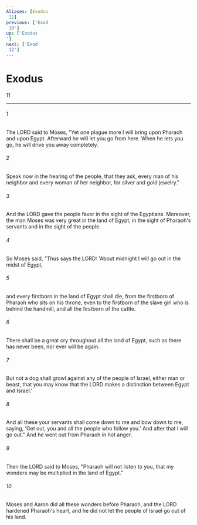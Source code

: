 ```yaml
---
Aliases: [Exodus 11]
previous: ['Exod 10']
up: ['Exodus']
next: ['Exod 12']
---
```

# Exodus 11

***
 

###### 1 
The LORD said to Moses, "Yet one plague more I will bring upon Pharaoh and upon Egypt. Afterward he will let you go from here. When he lets you go, he will drive you away completely.  

###### 2 
Speak now in the hearing of the people, that they ask, every man of his neighbor and every woman of her neighbor, for silver and gold jewelry."  

###### 3 
And the LORD gave the people favor in the sight of the Egyptians. Moreover, the man Moses was very great in the land of Egypt, in the sight of Pharaoh's servants and in the sight of the people.  

###### 4 
So Moses said, "Thus says the LORD: 'About midnight I will go out in the midst of Egypt,  

###### 5 
and every firstborn in the land of Egypt shall die, from the firstborn of Pharaoh who sits on his throne, even to the firstborn of the slave girl who is behind the handmill, and all the firstborn of the cattle.  

###### 6 
There shall be a great cry throughout all the land of Egypt, such as there has never been, nor ever will be again.  

###### 7 
But not a dog shall growl against any of the people of Israel, either man or beast, that you may know that the LORD makes a distinction between Egypt and Israel.'  

###### 8 
And all these your servants shall come down to me and bow down to me, saying, 'Get out, you and all the people who follow you.' And after that I will go out." And he went out from Pharaoh in hot anger.  

###### 9 
Then the LORD said to Moses, "Pharaoh will not listen to you, that my wonders may be multiplied in the land of Egypt."  

###### 10 
Moses and Aaron did all these wonders before Pharaoh, and the LORD hardened Pharaoh's heart, and he did not let the people of Israel go out of his land.
